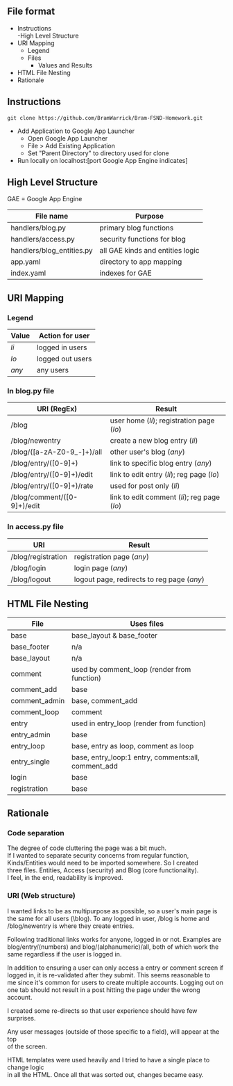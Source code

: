 ## File format  
- Instructions  
-High Level Structure  
- URI Mapping  
	- Legend  
	- Files
		- Values and Results 
- HTML File Nesting  
- Rationale  
  
  
## Instructions  
`git clone https://github.com/BramWarrick/Bram-FSND-Homework.git`  
- Add Application to Google App Launcher  
	- Open Google App Launcher  
	- File > Add Existing Application  
	- Set "Parent Directory" to directory used for clone  
- Run locally on localhost:[port Google App Engine indicates]  
  
  
## High Level Structure  
GAE = Google App Engine  

| File name                   | Purpose                          |
|-----------------------------|----------------------------------|
| handlers/blog.py            | primary blog functions           |
| handlers/access.py          | security functions for blog      |
| handlers/blog_entities.py   | all GAE kinds and entities logic | 
| app.yaml                    | directory to app mapping         |
| index.yaml                  | indexes for GAE                  |
  
  
  
## URI Mapping
  
### Legend
| Value | Action for user |
|-------|-----------------|
| *li*  |logged in users  |  
| *lo*  |logged out users |
| *any* |any users        |
  
### In blog.py file  
| URI (RegEx)                   | Result                                      |
|-------------------------------|---------------------------------------------|
| /blog                         | user home (*li*); registration page (*lo*)  |  
| /blog/newentry                | create a new blog entry (*li*)              |
| /blog/([a-zA-Z0-9_-]+)/all    | other user's blog (*any*)                   |
| /blog/entry/([0-9]+)          | link to specific blog entry (*any*)         |
| /blog/entry/([0-9]+)/edit     | link to edit entry (*li*); reg page (*lo*)  |
| /blog/entry/([0-9]+)/rate     | used for post only (*li*)                   |
| /blog/comment/([0-9]+)/edit   | link to edit comment (*li*); reg page (*lo*)| 
  
### In access.py file  
| URI                           | Result                                    |
|-------------------------------|-------------------------------------------|
| /blog/registration            | registration page (*any*)                 |
| /blog/login                   | login page (*any*)                        |
| /blog/logout                  | logout page, redirects to reg page (*any*)| 
  
  
  
## HTML File Nesting  

| File               | Uses files         |
|--------------------|-------------------------------------------------------|
| base               | base_layout & base_footer                             |
| base_footer        | n/a                                                   |
| base_layout        | n/a                                                   |
| comment            | used by comment_loop (render from function)           |
| comment_add        | base                                                  |
| comment_admin      | base, comment_add                                     |
| comment_loop       | comment                                               |
| entry              | used in entry_loop (render from function)             |
| entry_admin        | base                                                  |
| entry_loop         | base, entry as loop, comment as loop                  |
| entry_single       | base, entry_loop:1 entry, comments:all, comment_add   |
| login              | base                                                  | 
| registration       | base                                                  | 
  
  
  
## Rationale  
  
### Code separation  
  
The degree of code cluttering the page was a bit much.  
If I wanted to separate security concerns from regular function,  
	Kinds/Entities would need to be imported somewhere. So I created  
	three files. Entities, Access (security) and Blog (core functionality).  
I feel, in the end, readability is improved.  
  
  
### URI (Web structure)
  
I wanted links to be as multipurpose as possible, so a user's main page is  
	the same for all users (\blog). To any logged in user, /blog is home and  
	/blog/newentry is where they create entries.  
  
Following traditional links works for anyone, logged in or not. Examples are  
	blog/entry/(numbers) and blog/(alphanumeric)/all, both of which work the  
	same regardless if the user is logged in.  
  
In addition to ensuring a user can only access a entry or comment screen if  
	logged in, it is re-validated after they submit. This seems reasonable to  
	me since it's common for users to create multiple accounts. Logging out on  
	one tab should not result in a post hitting the page under the wrong account.  
  
I created some re-directs so that user experience should have few surprises.  
  
Any user messages (outside of those specific to a field), will appear at the top  
	of the screen.  
  
HTML templates were used heavily and I tried to have a single place to change logic  
	in all the HTML. Once all that was sorted out, changes became easy.  